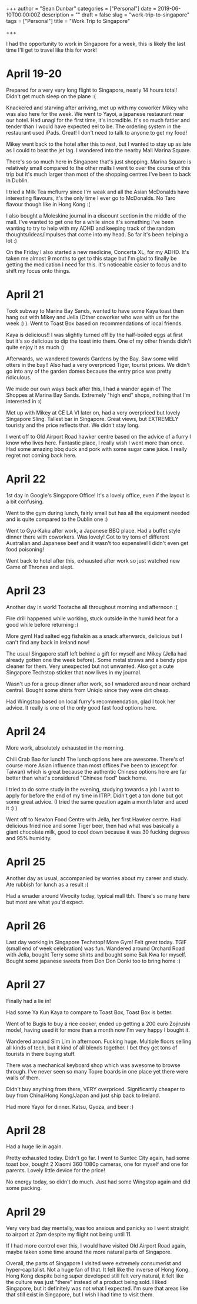 +++
author = "Sean Dunbar"
categories = ["Personal"]
date = 2019-06-10T00:00:00Z
description = ""
draft = false
slug = "work-trip-to-singapore"
tags = ["Personal"]
title = "Work Trip to Singapore"

+++

I had the opportunity to work in Singapore for a week, this is likely the last time I'll get to travel like this for work!

# April 19-20
Prepared for a very very long flight to Singapore, nearly 14 hours total! Didn't get much sleep on the plane :(

Knackered and starving after arriving, met up with my coworker Mikey who was also here for the week. We went to Yayoi, a japanese restaurant near our hotel. Had unagi for the first time, it's incredible. It's so much fattier and tender than I would have expected eel to be. The ordering system in the restaurant used iPads. Great! I don't need to talk to anyone to get my food!

Mikey went back to the hotel after this to rest, but I wanted to stay up as late as I could to beat the jet lag. I wandered into the nearby Mall Marina Square.

There's so so much here in Singapore that's just shopping. Marina Square is relatively small compared to the other malls I went to over the course of this trip but it's much larger than most of the shopping centres I've been to back in Dublin.

I tried a Milk Tea mcflurry since I'm weak and all the Asian McDonalds have interesting flavours, it's the only time I ever go to McDonalds. No Taro flavour though like in Hong Kong :(

I also bought a Moleskine journal in a discount section in the middle of the mall. I've wanted to get one for a while since it's something I've been wanting to try to help with my ADHD and keeping track of the random thoughts/ideas/impulses that come into my head. So far it's been helping a lot :)

On the Friday I also started a new medicine, Concerta XL, for my ADHD. It's taken me almost 9 months to get to this stage but I'm glad to finally be getting the medication I need for this. It's noticeable easier to focus and to shift my focus onto things.

# April 21
Took subway to Marina Bay Sands, wanted to have some Kaya toast then hang out with Mikey and Jella (Other coworker who was with us for the week :) ). Went to Toast Box based on recommendations of local friends.

Kaya is delicious!! I was slightly turned off by the half-boiled eggs at first but it's so delicious to dip the toast into them. One of my other friends didn't quite enjoy it as much :)

Afterwards, we wandered towards Gardens by the Bay. Saw some wild otters in the bay!! Also had a very overpriced Tiger, tourist prices. We didn't go into any of the garden domes because the entry price was pretty ridiculous.

We made our own ways back after this, I had a wander again of The Shoppes at Marina Bay Sands. Extremely "high end" shops, nothing that I'm interested in :(

Met up with Mikey at CE LA VI later on, had a very overpriced but lovely Singapore Sling. Tallest bar in Singapore. Great views, but EXTREMELY touristy and the price reflects that. We didn't stay long.

I went off to Old Airport Road hawker centre based on the advice of a furry I know who lives here. Fantastic place, I really wish I went more than once. Had some amazing bbq duck and pork with some sugar cane juice. I really regret not coming back here.

# April 22
1st day in Google's Singapore Office! It's a lovely office, even if the layout is a bit confusing. 

Went to the gym during lunch, fairly small but has all the equipment needed and is quite compared to the Dublin one :)

Went to Gyu-Kaku after work, a Japanese BBQ place. Had a buffet style dinner there with coworkers. Was lovely! Got to try tons of different Australian and Japanese beef and it wasn't too expensive! I didn't even get food poisoning!

Went back to hotel after this, exhausted after work so just watched new Game of Thrones and slept.

# April 23

Another day in work! Tootache all throughout morning and afternoon :(

Fire drill happened while working, stuck outside in the humid heat for a good while before returning :(

More gym! Had salted egg fishskin as a snack afterwards, delicious but I can't find any back in Ireland now!

The usual Singapore staff left behind a gift for myself and Mikey (Jella had already gotten one the week before). Some metal straws and a bendy pipe cleaner for them. Very unexpected but not unwanted. Also got a cute Singapore Techstop sticker that now lives in my journal.

Wasn't up for a group dinner after work, so I wnadered around near orchard central. Bought some shirts from Uniqlo since they were dirt cheap. 

Had Wingstop based on local furry's recommendation, glad I took her advice. It really is one of the only good fast food options here.

# April 24

More work, absolutely exhausted in the morning.

Chili Crab Bao for lunch! The lunch options here are awesome. There's of course more Asian influence than most offices I've been to (except for Taiwan) which is great because the authentic Chinese options here are far better than what's considered "Chinese food" back home.

I tried to do some study in the evening, studying towards a job I want to apply for before the end of my time in ITRP. Didn't get a ton done but got some great advice. (I tried the same question again a month later and aced it :) )

Went off to Newton Food Centre with Jella, her first Hawker centre. Had delicious fried rice and some Tiger beer, then had what was basically a giant chocolate milk, good to cool down because it was 30 fucking degrees and 95% humidity.

# April 25

Another day as usual, accompanied by worries about my career and study. Ate rubbish for lunch as a result :(

Had a wnader around Vivocity today, typical mall tbh. There's so many here but most are what you'd expect.

# April 26

Last day working in Singapore Techstop! More Gym! Felt great today. TGIF (small end of week celebration) was fun. Wandered around Orchard Road with Jella, bought Terry some shirts and bought some Bak Kwa for myself. Bought some japanese sweets from Don Don Donki too to bring home :)

# April 27
Finally had a lie in!

Had some Ya Kun Kaya to compare to Toast Box, Toast Box is better.

Went of to Bugis to buy a rice cooker, ended up getting a 200 euro Zojirushi model, having used it for more than a month now I'm very happy I bought it.

Wandered around Sim Lim in afternoon. Fucking huge. Multiple floors selling all kinds of tech, but it kind of all blends together. I bet they get tons of tourists in there buying stuff.

There was a mechanical keyboard shop which was awesome to browse through. I've never seen so many Topre boards in one place yet there were walls of them.

Didn't buy anything from there, VERY overpriced. Significantly cheaper to buy from China/Hong Kong/Japan and just ship back to Ireland.

Had more Yayoi for dinner. Katsu, Gyoza, and beer :)

# April 28
Had a huge lie in again.

Pretty exhausted today. Didn't go far. I went to Suntec City again, had some toast box, bought 2 Xiaomi 360 1080p cameras, one for myself and one for parents. Lovely little device for the price!

No energy today, so didn't do much. Just had some Wingstop again and did some packing.

# April 29

Very very bad day mentally, was too anxious and panicky so I went straight to airport at 2pm despite my flight not being until 11.

If I had more control over this, I would have visited Old Airport Road again, maybe taken some time around the more natural parts of Singapore.

Overall, the parts of Singapore I visited were extremely consumerist and hyper-capitalist. Not a huge fan of that. It felt like the inverse of Hong Kong. Hong Kong despite being super developed still felt very natural, it felt like the culture was just "there" instead of a product being sold. I liked Singapore, but it definitely was not what I expected. I'm sure that areas like that still exist in Singapore, but I wish I had time to visit them.
